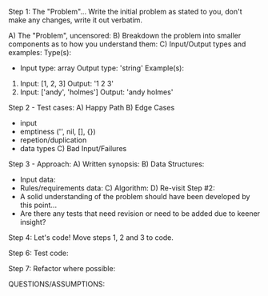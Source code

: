 Step 1: The "Problem"...
Write the initial problem as stated to you, don't make any changes, write it out verbatim.

A) The "Problem", uncensored:
B) Breakdown the problem into smaller components as to how you understand them:
C) Input/Output types and examples:
  Type(s):
  - Input type: array Output type: 'string'
  Example(s):
  1. Input: [1, 2, 3] Output: '1 2 3'
  2. Input: ['andy', 'holmes'] Output: 'andy holmes'

Step 2 - Test cases:
A) Happy Path
B) Edge Cases
   - input
   - emptiness ('', nil, [], {})
   - repetion/duplication
   - data types
C) Bad Input/Failures

Step 3 - Approach:
A) Written synopsis:
B) Data Structures:
   - Input data:
   - Rules/requirements data:
C) Algorithm:
D) Re-visit Step #2:
   - A solid understanding of the problem should have been developed by this point...
   - Are there any tests that need revision or need to be added due to keener insight?

Step 4: Let's code! Move steps 1, 2 and 3 to code.

Step 6: Test code:

Step 7: Refactor where possible:

QUESTIONS/ASSUMPTIONS: